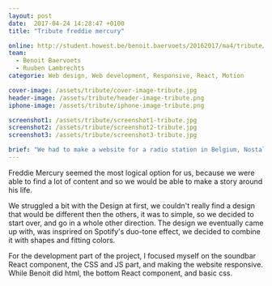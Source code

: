 ```yaml
---
layout: post
date:  2017-04-24 14:28:47 +0100
title: "Tribute freddie mercury"

online: http://student.howest.be/benoit.baervoets/20162017/ma4/tribute/index.html
team:
  - Benoit Baervoets
  - Ruuben Lambrechts
categorie: Web design, Web development, Responsive, React, Motion

cover-image: /assets/tribute/cover-image-tribute.jpg
header-image: /assets/tribute/header-image-tribute.png
iphone-image: /assets/tribute/iphone-image-tribute.png

screenshot1: /assets/tribute/screenshot1-tribute.jpg
screenshot2: /assets/tribute/screenshot2-tribute.jpg
screenshot3: /assets/tribute/screenshot3-tribute.jpg

brief: "We had to make a website for a radio station in Belgium, Nostalgie. The assignment was to create a website as a tribute for a famous singer and create an interesting one-pager, with elements of motion, and React about him/her."
---
```

Freddie Mercury seemed the most logical option for us, because we were able to find a lot of content and so we would be able to make a story around his life.

We struggled a bit with the Design at first, we couldn't really find a design that would be different then the others, it was to simple, so we decided to start over, and go in a whole other direction. The design we eventually came up with, was insprired on Spotify's duo-tone effect, we decided to combine it with shapes and fitting colors.

For the development part of the project, I focused myself on the soundbar React component, the CSS and JS part, and making the website responsive. While Benoit did html, the bottom React component, and basic css.
